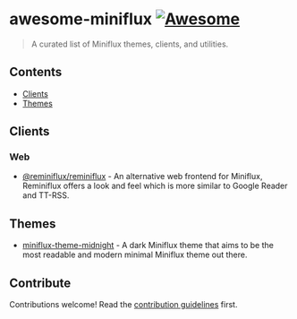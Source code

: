 # awesome-miniflux [![Awesome](https://awesome.re/badge.svg)](https://awesome.re)

> A curated list of Miniflux themes, clients, and utilities.

## Contents

- [Clients](#clients)
- [Themes](#themes)

## Clients

### Web

- [@reminiflux/reminiflux](https://github.com/reminiflux/reminiflux) - An alternative web frontend for Miniflux, Reminiflux offers a look and feel which is more similar to Google Reader and TT-RSS.

## Themes

- [miniflux-theme-midnight](https://github.com/ronilaukkarinen/miniflux-theme-midnight) -  A dark Miniflux theme that aims to be the most readable and modern minimal Miniflux theme out there. 


## Contribute

Contributions welcome! Read the [contribution guidelines](contributing.md) first.
